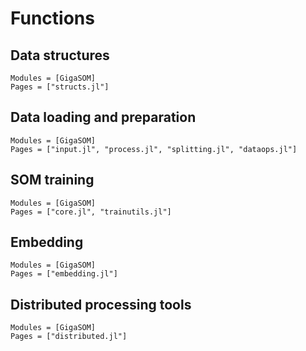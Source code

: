 # Functions

## Data structures

```@autodocs
Modules = [GigaSOM]
Pages = ["structs.jl"]
```

## Data loading and preparation

```@autodocs
Modules = [GigaSOM]
Pages = ["input.jl", "process.jl", "splitting.jl", "dataops.jl"]
```

## SOM training

```@autodocs
Modules = [GigaSOM]
Pages = ["core.jl", "trainutils.jl"]
```

## Embedding

```@autodocs
Modules = [GigaSOM]
Pages = ["embedding.jl"]
```

## Distributed processing tools

```@autodocs
Modules = [GigaSOM]
Pages = ["distributed.jl"]
```

